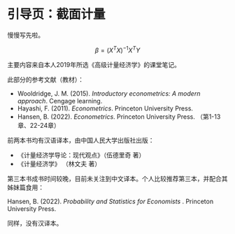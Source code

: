 # 引导页：截面计量

慢慢写先啦。

$$
\beta = (X^T X)^{-1} X^T Y
$$

主要内容来自本人2019年所选《高级计量经济学》的课堂笔记。

此部分的参考文献（教材）：

- Wooldridge, J. M. (2015). *Introductory econometrics: A modern approach*. Cengage learning.
- Hayashi, F. (2011). *Econometrics*. Princeton University Press.
- Hansen, B. (2022). *Econometrics*. Princeton University Press. （第1-13章、22-24章）

前两本书均有汉语译本，由中国人民大学出版社出版：

- 《计量经济学导论：现代观点》（伍德里奇 著）
- 《计量经济学》 （林文夫 著）

第三本书成书时间较晚，目前未关注到中文译本。个人比较推荐第三本，并配合其姊妹篇食用：

Hansen, B. (2022).  *Probability and Statistics for Economists* . Princeton University Press.

同样，没有汉译本。
